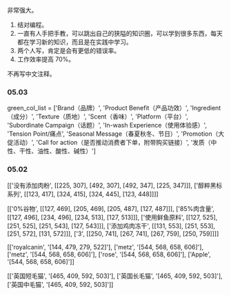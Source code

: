
非常强大。  
1. 结对编程。
2. 一直有人手把手教，可以跳出自己的狭隘的知识圈，可以学到很多东西，每天都在学习新的知识，而且是在实践中学习。
3. 两个人写，肯定是会有更低的错误率。   
4. 工作效率提高 70%。   


不再写中文注释。   


### 05.03    

green_col_list = ['Brand（品牌）', 'Product Benefit（产品功效）', 'Ingredient（成分）', 'Texture（质地）', 'Scent（香味）',
                  'Platform（平台）', 'Subordinate Campaign（话题）', 'In-wash Experience（使用体验感）', 'Tension Point/痛点',
                  'Seasonal Message（春夏秋冬、节日）', 'Promotion（大促活动）', 'Call for action（是否推动消费者下单，附带购买链接）',
                  '发质（中性、干性、油性、酸性、碱性）']


### 05.02

[['没有添加肉粉', [[225, 307], [492, 307], [492, 347], [225, 347]]], ['醇粹黑标系列', [[123, 417], [324, 415], [324, 445], [123, 448]]]]

[['0%谷物', [[127, 469], [205, 469], [205, 487], [127, 487]]], ['85%肉含量', [[127, 496], [234, 496], [234, 513], [127, 513]]], ['使用鲜鱼原料', [[127, 525], [251, 525], [251, 543], [127, 543]]], ['添加鸡肉冻干', [[131, 553], [251, 553], [251, 572], [131, 572]]], ['3', [[250, 741], [267, 741], [267, 759], [250, 759]]]]

[['royalcanin', '[144, 479, 279, 522]'], ['metz', '[544, 568, 658, 606]'], ['metz', '[544, 568, 658, 606]'], ['rose', '[544, 568, 658, 606]'], ['Apple', '[544, 568, 658, 606]']]  

[['英国短毛猫', '[465, 409, 592, 503]'], ['英国长毛猫', '[465, 409, 592, 503]'], ['英国中毛猫', '[465, 409, 592, 503]']]
